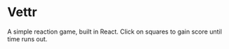 # Vettr

A simple reaction game, built in React. Click on squares to gain score until time runs out.
